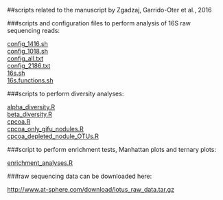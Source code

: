 ##scripts related to the manuscript by Zgadzaj, Garrido-Oter et al., 2016

###scripts and configuration files to perform analysis of 16S raw sequencing reads:

[config_1416.sh](https://github.com/garridoo/lotus/16S_data_analyses/config_1416.sh)  
[config_1018.sh](.https://github.com/garridoo/lotus/16S_data_analyses/config_1018.sh)  
[config_all.txt](https://github.com/garridoo/lotus/16S_data_analyses/config_all.txt)  
[config_2186.txt](https://github.com/garridoo/lotus/16S_data_analyses/config_2186.txt)  
[16s.sh](https://github.com/garridoo/lotus/16S_data_analyses/16s.sh)  
[16s.functions.sh](https://github.com/garridoo/lotus/16S_data_analyses/16s.functions.sh)  

###scripts to perform diversity analyses:

[alpha_diversity.R](https://github.com/garridoo/lotus/statistical_analyses/alpha_diversity.R)  
[beta_diversity.R](https://github.com/garridoo/lotus/statistical_analyses/beta_diversity.R)  
[cpcoa.R](https://github.com/garridoo/lotus/statistical_analyses/cpcoa.R)  
[cpcoa_only_gifu_nodules.R](https://github.com/garridoo/lotus/statistical_analyses/cpcoa_only_gifu_nodules.R)  
[cpcoa_depleted_nodule_OTUs.R](https://github.com/garridoo/lotus/statistical_analyses/cpcoa_depleted_nodule_OTUs.R)  

###script to perform enrichment tests, Manhattan plots and ternary plots:

[enrichment_analyses.R](https://github.com/garridoo/lotus/statistical_analyses/enrichment_analyses.R)

###raw sequencing data can be downloaded here:

http://www.at-sphere.com/download/lotus_raw_data.tar.gz
